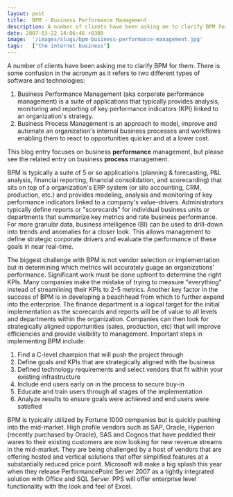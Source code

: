 ```yaml
---
layout: post
title:  BPM - Business Performance Management
description: A number of clients have been asking me to clarify BPM for them. There is some confusion in the acronym as it refers to two different types of software and technologies- 1. Business Performance Management (aka corporate performance management) is a   suite of applications that typically provides analysis, monitoring and   reporting of key performance indicators (KPI) linked to an organizations   strategy. 2. Business Process Management is an approach to model, improve and automate an   organizat
date: 2007-03-22 14:06:46 +0300
image:  '/images/slugs/bpm-business-performance-management.jpg'
tags:   ["the internet business"]
---
```

<p>A number of clients have been asking me to clarify BPM for them. There is some confusion in the acronym as it refers to two different types of software and technologies:</p>
<ol>
 <li>Business Performance Management (aka corporate performance management) is a suite of applications that typically provides analysis, monitoring and reporting of key performance indicators (KPI) linked to an organization's strategy.</li>
 <li>Business Process Management is an approach to model, improve and automate an organization's internal business processes and workflows enabling them to react to opportunities quicker and at a lower cost.</li>
</ol>
This blog entry focuses on business <strong>performance</strong> management, but please see the related entry on business <strong>process</strong> management.
<p>BPM is typically a suite of 5 or so applications (planning & forecasting, P&L analysis, financial reporting, financial consolidation, and scorecarding) that sits on top of a organization's ERP system (or silo accounting, CRM, production, etc.) and provides modeling, analysis and monitoring of key performance indicators linked to a company's value-drivers. Administrators typically define reports or "scorecards" for individual business units or departments that summarize key metrics and rate business performance. For more granular data, business intelligence (BI) can be used to drill-down into trends and anomalies for a closer look. This allows management to define strategic corporate drivers and evaluate the performance of these goals in near real-time.</p>
<p>The biggest challenge with BPM is not vendor selection or implementation but in determining which metrics will accurately guage an organizations' performance. Significant work must be done upfront to determine the right KPIs. Many companies make the mistake of trying to measure "everything" instead of streamlining their KPIs to 2-5 metrics. Another key factor in the success of BPM is in developing a beachhead from which to further expand into the enterprise. The finance department is a logical target for the initial implementation as the scorecards and reports will be of value to all levels and departments within the organization. Companies can then look for strategically aligned opportunities (sales, production, etc) that will improve efficiencies and provide visibility to management. Important steps in implementing BPM include:</p>
<ol>
 <li>Find a C-level champion that will push the project through</li>
 <li>Define goals and KPIs that are strategically aligned with the business</li>
 <li>Defined technology requirements and select vendors that fit within your existing infrastructure</li>
 <li>Include end users early on in the process to secure buy-in</li>
 <li>Educate and train users through all stages of the implementation</li>
 <li>Analyze results to ensure goals were achieved and end users were satisfied</li>
</ol>
BPM is typically utilized by Fortune 1000 companies but is quickly pushing into the mid-market. High profile vendors such as SAP, Oracle, Hyperion (recently purchased by Oracle), SAS and Cognos that have peddled their wares to their existing customers are now looking for new revenue streams in the mid-market. They are being challenged by a host of vendors that are offering hosted and vertical solutions that offer simplified features at a substantially reduced price point. Microsoft will make a big splash this year when they release PerformancePoint Server 2007 as a tightly integrated solution with Office and SQL Server. PPS will offer enterprise level functionality with the look and feel of Excel.
